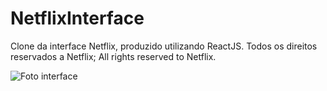 # NetflixInterface
Clone da interface Netflix, produzido utilizando ReactJS.
Todos os direitos reservados a Netflix; All rights reserved to Netflix.


![Foto interface](https://prnt.sc/v9olsm)
